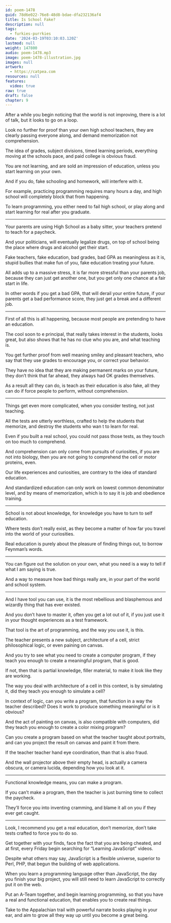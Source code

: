 ```yaml
---
id: poem-1478
guid: 78d6e022-76e8-48d8-bdae-dfa232136af4
title: Is School Fake?
description: null
tags:
  - furkies-purrkies
date: '2024-03-19T03:10:03.120Z'
lastmod: null
weight: 147800
audio: poem-1478.mp3
image: poem-1478-illustration.jpg
images: null
artwork:
  - https://catpea.com
resources: null
features:
  video: true
raw: true
draft: false
chapter: 9
---
```


After a while you begin noticing that the world is not improving,
there is a lot of talk, but it looks to go on a loop.

Look no further for proof than your own high school teachers,
they are clearly passing everyone along, and demand memorization not comprehension.

The idea of grades, subject divisions, timed learning periods,
everything moving at the schools pace, and paid college is obvious fraud.

You are not learning, and are sold an impression of education,
unless you start learning on your own.

And if you do, fake schooling and homework,
will interfere with it.

For example, practicing programming requires many hours a day,
and high school will completely block that from happening.

To learn programming, you either need to fail high school,
or play along and start learning for real after you graduate.

---

Your parents are using High School as a baby sitter,
your teachers pretend to teach for a paycheck.

And your politicians, will eventually legalize drugs,
on top of school being the place where drugs and alcohol get their start.

Fake teachers, fake education, bad grades, bad GPA as meaningless as it is,
stupid bullies that make fun of you, fake education treating your future.

All adds up to a massive stress, it is far more stressful than your parents job,
because they can just get another one, but you get only one chance at a fair start in life.

In other words if you get a bad GPA, that will derail your entire future,
if your parents get a bad performance score, they just get a break and a different job.

---

First of all this is all happening,
because most people are pretending to have an education.

The cool soon to e principal, that really takes interest in the students,
looks great, but also shows that he has no clue who you are, and what teaching is.

You get further proof from well meaning smiley and pleasant teachers,
who say that they use grades to encourage you, or correct your behavior.

They have no idea that they are making permanent marks on your future,
they don’t think that far ahead, they always had OK grades themselves.

As a result all they can do, is teach as their education is also fake,
all they can do if force people to perform, without comprehension.

---

Things get even more complicated, when you consider testing,
not just teaching.

All the tests are utterly worthless, crafted to help the students that memorize,
and destroy the students who wan t to learn for real.

Even if you built a real school, you could not pass those tests,
as they touch on too much to comprehend.

And comprehension can only come from pursuits of curiosities,
if you are not into biology, then you are not going to comprehend the cell or motor proteins, even.

Our life experiences and curiosities,
are contrary to the idea of standard education.

And standardized education can only work on lowest common denominator level,
and by means of memorization, which is to say it is job and obedience training.

---

School is not about knowledge,
for knowledge you have to turn to self education.

Where tests don’t really exist,
as they become a matter of how far you travel into the world of your curiosities.

Real education is purely about the pleasure of finding things out,
to borrow Feynman’s words.

---

You can figure out the solution on your own,
what you need is a way to tell if what I am saying is true.

And a way to measure how bad things really are,
in your part of the world and school system.

---

And I have tool you can use,
it is the most rebellious and blasphemous and wizardly thing that has ever existed.

And you don’t have to master it, often you get a lot out of it,
if you just use it in your thought experiences as a test framework.

That tool is the art of programming,
and the way you use it, is this.

The teacher presents a new subject, architecture of a cell,
strict philosophical logic, or even paining on canvas.

And you try to see what you need to create a computer program,
if they teach you enough to create a meaningful program, that is good.

If not, then that is partial knowledge,
filler material, to make it look like they are working.

The way you deal with architecture of a cell in this context,
is by simulating it, did they teach you enough to simulate a cell?

In context of logic, can you write a program, that function in a way the teacher described?
Does it work to produce something meaningful or is it obvious?

And the act of painting on canvas, is also compatible with computers,
did they teach you enough to create a color mixing program?

Can you create a program based on what the teacher taught about portraits,
and can you project the result on canvas and paint it from there.

If the teacher teacher hand eye coordination,
than that is also fraud.

And the wall projector above their empty head,
is actually a camera obscura, or camera lucida, depending how you look at it.

---

Functional knowledge means,
you can make a program.

If you can’t make a program,
then the teacher is just burning time to collect the paycheck.

They’ll force you into inventing cramming,
and blame it all on you if they ever get caught.

---

Look, I recommend you get a real education,
don’t memorize, don’t take tests crafted to force you to do so.

Get together with your finds, face the fact that you are being cheated,
and at first, every Friday begin searching for “Learning JavaScript” videos.

Despite what others may say, JavaScript is a flexible universe,
superior to Perl, PHP, that begun the building of web applications.

When you learn a programming language other than JavaScript,
the day you finish your big project, you will still need to learn JavaScript to correctly put it on the web.

Put an A-Team together, and begin learning programming,
so that you have a real and functional education, that enables you to create real things.

Take to the Appalachian trail with powerful narrate books playing in your ear,
and aim to grow all they way up until you become a great being.
